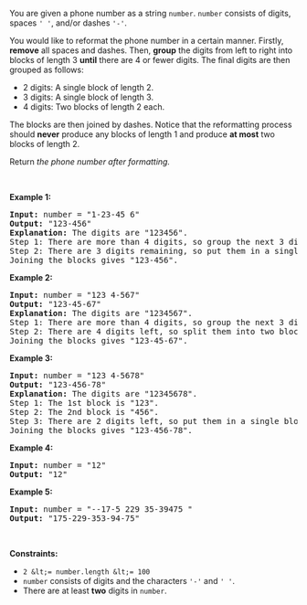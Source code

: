 You are given a phone number as a string `` number ``. `` number `` consists of digits, spaces `` ' ' ``, and/or dashes `` '-' ``.

You would like to reformat the phone number in a certain manner. Firstly, __remove__ all spaces and dashes. Then, __group__ the digits from left to right into blocks of length 3 __until__ there are 4 or fewer digits. The final digits are then grouped as follows:

*   2 digits: A single block of length 2.
*   3 digits: A single block of length 3.
*   4 digits: Two blocks of length 2 each.

The blocks are then joined by dashes. Notice that the reformatting process should __never__ produce any blocks of length 1 and produce __at most__ two blocks of length 2.

Return _the phone number after formatting._

&nbsp;

__Example 1:__

<pre>
<strong>Input:</strong> number = "1-23-45 6"
<strong>Output:</strong> "123-456"
<strong>Explanation:</strong> The digits are "123456".
Step 1: There are more than 4 digits, so group the next 3 digits. The 1st block is "123".
Step 2: There are 3 digits remaining, so put them in a single block of length 3. The 2nd block is "456".
Joining the blocks gives "123-456".
</pre>

__Example 2:__

<pre>
<strong>Input:</strong> number = "123 4-567"
<strong>Output:</strong> "123-45-67"
<strong>Explanation: </strong>The digits are "1234567".
Step 1: There are more than 4 digits, so group the next 3 digits. The 1st block is "123".
Step 2: There are 4 digits left, so split them into two blocks of length 2. The blocks are "45" and "67".
Joining the blocks gives "123-45-67".
</pre>

__Example 3:__

<pre>
<strong>Input:</strong> number = "123 4-5678"
<strong>Output:</strong> "123-456-78"
<strong>Explanation:</strong> The digits are "12345678".
Step 1: The 1st block is "123".
Step 2: The 2nd block is "456".
Step 3: There are 2 digits left, so put them in a single block of length 2. The 3rd block is "78".
Joining the blocks gives "123-456-78".
</pre>

__Example 4:__

<pre>
<strong>Input:</strong> number = "12"
<strong>Output:</strong> "12"
</pre>

__Example 5:__

<pre>
<strong>Input:</strong> number = "--17-5 229 35-39475 "
<strong>Output:</strong> "175-229-353-94-75"
</pre>

&nbsp;

__Constraints:__

*   `` 2 &lt;= number.length &lt;= 100 ``
*   `` number `` consists of digits&nbsp;and the characters `` '-' `` and `` ' ' ``.
*   There are at least __two__ digits in `` number ``.